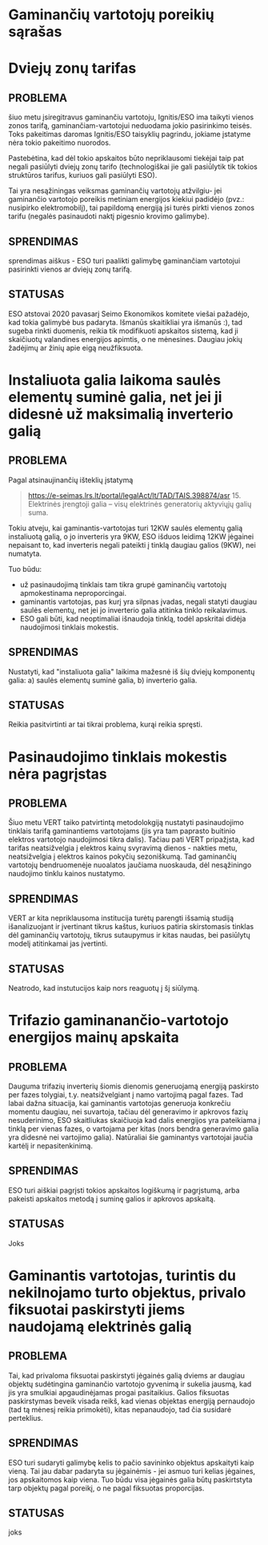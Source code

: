 # Gaminančių vartotojų poreikių sąrašas
#
#

# Dviejų zonų tarifas

## PROBLEMA
šiuo metu įsiregitravus gaminančiu vartotoju, Ignitis/ESO ima taikyti vienos zonos tarifą, gaminančiam-vartotojui neduodama jokio pasirinkimo teisės. Toks pakeitimas daromas Ignitis/ESO taisyklių pagrindu, jokiame įstatyme nėra tokio pakeitimo nuorodos.

Pastebėtina, kad dėl tokio apskaitos būto nepriklausomi tiekėjai taip pat negali pasiūlyti dviejų zonų tarifo (technologiškai jie gali pasiūlytik tik tokios struktūros tarifus, kuriuos gali pasiūlyti ESO).

Tai yra nesąžiningas veiksmas gaminančių vartotojų atžvilgiu- jei gaminančio vartotojo poreikis metiniam energijos kiekiui padidėjo (pvz.: nusipirko elektromobilį), tai papildomą energiją jsi turės pirkti vienos zonos tarifu (negalės pasinaudoti naktį pigesnio krovimo galimybe).

## SPRENDIMAS
sprendimas aiškus - ESO turi paalikti galimybę gaminančiam vartotojui pasirinkti vienos ar dviejų zonų tarifą.

## STATUSAS
ESO atstovai 2020 pavasarį Seimo Ekonomikos komitete viešai pažadėjo, kad tokia galimybė bus padaryta. Išmanūs skaitikliai yra išmanūs :), tad sugeba rinkti duomenis, reikia tik modifikuoti apskaitos sistemą, kad ji skaičiuotų valandines energijos apimtis, o ne mėnesines.
Daugiau jokių žadėjimų ar žinių apie eigą neužfiksuota.

#
#
# Instaliuota galia laikoma saulės elementų suminė galia, net jei ji didesnė už maksimalią inverterio galią

## PROBLEMA
Pagal atsinaujinančių išteklių įstatymą 
> https://e-seimas.lrs.lt/portal/legalAct/lt/TAD/TAIS.398874/asr 
> 15. Elektrinės įrengtoji galia – visų elektrinės generatorių aktyviųjų galių suma.

Tokiu atveju, kai gaminantis-vartotojas turi 12KW saulės elementų galią instaliuotą galią, o jo inverteris yra 9KW, ESO išduos leidimą 12KW jėgainei nepaisant to, kad inverteris negali pateikti į tinklą daugiau galios (9KW), nei numatyta. 

Tuo būdu:
- už pasinaudojimą tinklais tam tikra grupė gaminančių vartotojų apmokestinama neproporcingai.
- gaminantis vartotojas, pas kurį yra silpnas įvadas, negali statyti daugiau saulės elementų, net jei jo inverterio galia atitinka tinklo reikalavimus. 
- ESO gali būti, kad neoptimaliai išnaudoja tinklą, todėl apskritai didėja naudojimosi tinklais mokestis.

## SPRENDIMAS
Nustatyti, kad "instaliuota galia" laikima mažesnė iš šių dviejų komponentų galia: a) saulės elementų suminė galia, b) inverterio galia.

## STATUSAS
Reikia pasitvirtinti ar tai tikrai problema, kurąi reikia spręsti.



#
#
# Pasinaudojimo tinklais mokestis nėra pagrįstas

## PROBLEMA
Šiuo metu VERT taiko patvirtintą metodolokgiją nustatyti pasinaudojimo tinklais tarifą gaminantiems vartotojams (jis yra tam paprasto buitinio elektros vartotojo naudojimosi tikra dalis). Tačiau pati VERT pripažįsta, kad tarifas neatsižvelgia į elektros kainų svyravimą dienos - nakties metu, neatsižvelgia į elektros kainos pokyčių sezoniškumą. Tad gaminančių vartotojų bendruomenėje nuoalatos jaučiama nuoskauda, dėl nesąžiningo naudojimo tinklu kainos nustatymo.

## SPRENDIMAS
VERT ar kita nepriklausoma institucija turėtų parengti išsamią studiją išanalizuojant ir įvertinant tikrus kaštus, kuriuos patiria skirstomasis tinklas dėl gaminančių vartotojų, tikrus sutaupymus ir kitas naudas, bei pasiūlytų modelį atitinkamai jas įvertinti.

## STATUSAS
Neatrodo, kad instutucijos kaip nors reaguotų į šį siūlymą.


#
#
# Trifazio gaminanančio-vartotojo energijos mainų apskaita

## PROBLEMA
Dauguma trifazių inverterių šiomis dienomis generuojamą energiją paskirsto per fazes tolygiai, t.y. neatsižvelgiant į namo vartojimą pagal fazes. Tad labai dažna situacija, kai gaminantis vartotojas generuoja konkrečiu momentu daugiau, nei suvartoja, tačiau dėl generavimo ir apkrovos fazių nesuderinimo, ESO skaitliukas skaičiuoja kad dalis energijos yra pateikiama į tinklą per vienas fazes, o vartojama per kitas (nors bendra generavimo galia yra didesnė nei vartojimo galia). Natūraliai šie gaminantys vartotojai jaučia kartėlį ir nepasitenkinimą.

## SPRENDIMAS
ESO turi aiškiai pagrįsti tokios apskaitos logiškumą ir pagrįstumą, arba pakeisti apskaitos metodą į suminę galios ir apkrovos apskaitą.

## STATUSAS
Joks

#
#
# Gaminantis vartotojas, turintis du nekilnojamo turto objektus, privalo fiksuotai paskirstyti jiems naudojamą elektrinės galią

## PROBLEMA
Tai, kad privaloma fiksuotai paskirstyti jėgainės galią dviems ar daugiau objektų sudėtingina gaminančio vartotojo gyvenimą ir sukelia jausmą, kad jis yra smulkiai apgaudinėjamas progai pasitaikius. Galios fiksuotas paskirstymas beveik visada reikš, kad vienas objektas energiją pernaudojo (tad tą mėnesį reikia primokėti), kitas nepanaudojo, tad čia susidarė perteklius.

## SPRENDIMAS
ESO turi sudaryti galimybę kelis to pačio savininko objektus apskaityti kaip vieną. Tai jau dabar padaryta su jėgainėmis - jei asmuo turi kelias jėgaines, jos apskaitomos kaip viena. Tuo būdu visa jėgainės galia būtų paskirtstyta tarp objektų pagal poreikį, o ne pagal fiksuotas proporcijas.

## STATUSAS
joks













